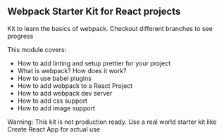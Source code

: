 ## Webpack Starter Kit for React projects
Kit to learn the basics of webpack. Checkout different branches to see progress

This module covers:

- How to add linting and setup prettier for your project 
- What is webpack? How does it work?
- How to use babel plugins
- How to add webpack to a React Project
- How to add webpack dev server
- How to add css support
- How to add image support

Warning: This kit is not production ready. Use a real world starter kit like Create React App for actual use
